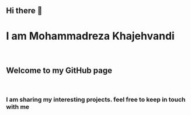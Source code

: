 ## Hi there 👋

<h1>I am Mohammadreza Khajehvandi</h1>
<br>
<h2>Welcome to my GitHub page</h2>
<br>
<h3>I am sharing my interesting projects. feel free to keep in touch with me</h3>
<br>
<br> 




<!--
**mohammadreza772/mohammadreza772** is a ✨ _special_ ✨ repository because its `README.md` (this file) appears on your GitHub profile.

Here are some ideas to get you started:

- 🔭 I’m currently working on ...
- 🌱 I’m currently learning ...
- 👯 I’m looking to collaborate on ...
- 🤔 I’m looking for help with ...
- 💬 Ask me about ...
- 📫 How to reach me: ...
- 😄 Pronouns: ...
- ⚡ Fun fact: ...
-->
